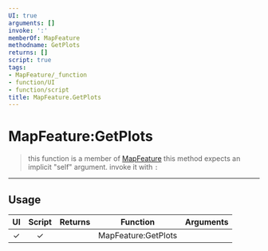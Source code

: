 ```yaml
---
UI: true
arguments: []
invoke: ':'
memberOf: MapFeature
methodname: GetPlots
returns: []
script: true
tags:
- MapFeature/_function
- function/UI
- function/script
title: MapFeature.GetPlots
---
```

# MapFeature:GetPlots
> this function is a member of [MapFeature](civ-6/lua/MapFeature.md)
> this method expects an implicit "self" argument. invoke it with `:`
-----
## Usage
|  UI | Script | Returns | Function | Arguments |
|:---:|:------:|-------:|:--------:|:---------|
|✓|✓||MapFeature:GetPlots||
